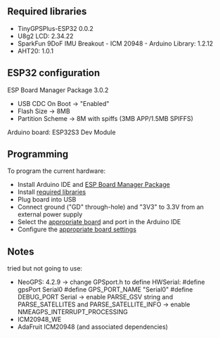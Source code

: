 ## Required libraries

* TinyGPSPlus-ESP32 0.0.2
* U8g2 LCD: 2.34.22
* SparkFun 9DoF IMU Breakout - ICM 20948 - Arduino Library: 1.2.12
* AHT20: 1.0.1

## ESP32 configuration

ESP Board Manager Package 3.0.2

* USB CDC On Boot -> "Enabled"
* Flash Size -> 8MB
* Partition Scheme -> 8M with spiffs (3MB APP/1.5MB SPIFFS)

Arduino board: ESP32S3 Dev Module

## Programming

To program the current hardware:

* Install Arduino IDE and [ESP Board Manager Package](#esp32-configuration)
* Install [required libraries](#required-libraries)
* Plug board into USB
* Connect ground ("GD" through-hole) and "3V3" to 3.3V from an external power supply
* Select the [appropriate board](#esp32-configuration) and port in the Arduino IDE
* Configure the [appropriate board settings](#esp32-configuration)

## Notes

tried but not going to use:
* NeoGPS: 4.2.9
    -> change GPSport.h to define HWSerial:
          #define gpsPort Serial0
          #define GPS_PORT_NAME "Serial0"
          #define DEBUG_PORT Serial
    -> enable PARSE_GSV string and PARSE_SATELLITES and PARSE_SATELLITE_INFO
    -> enable NMEAGPS_INTERRUPT_PROCESSING
* ICM20948_WE
* AdaFruit ICM20948 (and associated dependencies)
